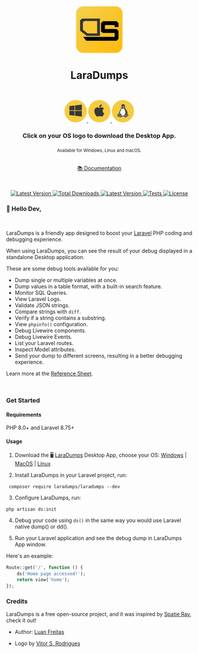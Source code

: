 <p align="center">
  <img src="./art/logo.png" height="128" alt="" />
</p>
<h1 align="center">LaraDumps</h1>
<div align="center">
  <br />
  <p align="center">
    <a href="https://github.com/laradumps/app/releases/download/v1.2.2/LaraDumps-Setup-1.2.2.exe">
      <img src="./art/os/windows.png" height="60" alt="LaraDumps Windows App" />
    </a>
    <a href="https://github.com/laradumps/app/releases/download/v1.2.2/LaraDumps-1.2.2.dmg">
      <img src="./art/os/macos.png" height="60" alt="LaraDumps MacOS App" />
    </a>
    <a href="https://github.com/laradumps/app/releases/download/v1.2.2/LaraDumps-1.2.2.AppImage">
      <img src="./art/os/linux.png" height="60" alt="LaraDumps Linux App" />
    </a>
  </p>
  <h3>Click on your OS logo to download the Desktop App.</h3>
  <sub>Available for Windows, Linux and macOS.</sub>
  <br />
  <br />
  <p>
    <a href="https://laradumps.dev"> 📚 Documentation </a>
  </p>
</div>
 <br/>
<div align="center">
  <p align="center">
    <a href="https://packagist.org/packages/laradumps/laradumps">
      <img alt="Latest Version" src="https://img.shields.io/static/v1?label=laravel&message=%E2%89%A58.0&color=0078BE&logo=laravel&style=flat-square">
    </a>
    <a href="https://packagist.org/packages/laradumps/laradumps">
      <img alt="Total Downloads" src="https://img.shields.io/packagist/dt/laradumps/laradumps">
    </a>
    <a href="https://packagist.org/packages/laradumps/laradumps">
      <img alt="Latest Version" src="https://img.shields.io/packagist/v/laradumps/laradumps">
    </a>
    <a href="https://github.com/laradumps/laradumps/actions">
        <img alt="Tests" src="https://github.com/laradumps/laradumps/workflows/LaraDumps%20Tests/badge.svg" />
    </a>
    <a href="https://packagist.org/packages/laradumps/laradumps">
      <img alt="License" src="https://img.shields.io/github/license/laradumps/laradumps">
    </a>
  </p>
</div>

### 👋 Hello Dev,

<br/>

LaraDumps is a friendly app designed to boost your [Laravel](https://larvel.com/) PHP coding and debugging experience.

When using LaraDumps, you can see the result of your debug displayed in a standalone Desktop application.

These are some debug tools available for you:

- Dump single or multiple variables at once.
- Dump values in a table format, with a built-in search feature.
- Monitor SQL Queries.
- View Laravel Logs.
- Validate JSON strings.
- Compare strings with `diff`.
- Verify if a string contains a substring.
- View `phpinfo()` configuration.
- Debug Livewire components.
- Debug Livewire Events.
- List your Laravel routes.
- Inspect Model attributes.
- Send your dump to different screens, resulting in a better debugging experience.

Learn more at the [Reference Sheet](https://laradumps.dev/#/laravel/debug/reference-sheet).

<br>

### Get Started

#### Requirements

 PHP 8.0+ and Laravel 8.75+

#### Usage

1. Download the 🖥️ [LaraDumps](https://github.com/laradumps/app) Desktop App, choose your OS: [Windows](https://github.com/laradumps/app/releases/download/v1.2.2/LaraDumps-Setup-1.2.2.exe) | [MacOS](https://github.com/laradumps/app/releases/download/v1.2.2/LaraDumps-1.2.2.dmg)
 | [Linux](https://github.com/laradumps/app/releases/download/v1.2.2/LaraDumps-1.2.2.AppImage)

2. Install LaraDumps in your Laravel project, run:

```shell
 composer require laradumps/laradumps --dev
 ```

3. Configure LaraDumps, run:

```shell
php artisan ds:init
 ```

4. Debug your code using `ds()` in the same way you would use Laravel native dump() or dd().

5. Run your Laravel application and see the debug dump in LaraDumps App window.

Here's an example:

```php
Route::get('/', function () {
    ds('Home page accessed!');
    return view('home');
});
```

### Credits

LaraDumps is a free open-source project, and it was inspired by [Spatie Ray](https://github.com/spatie/ray), check it out!

- Author: [Luan Freitas](https://github.com/luanfreitasdev)

- Logo by [Vitor S. Rodrigues](https://github.com/vs0uz4)
